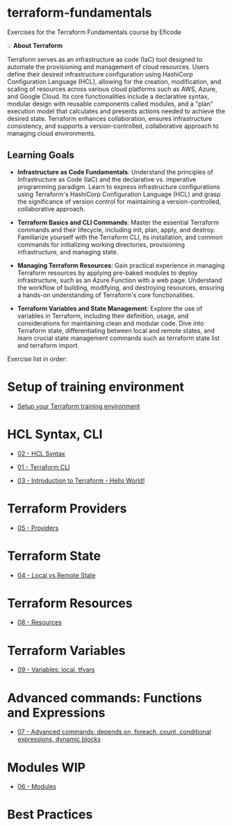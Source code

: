 # terraform-fundamentals

Exercises for the Terraform Fundamentals course by Eficode

💡 **About Terraform**

Terraform serves as an infrastructure as code (IaC) tool designed to automate the provisioning and management of cloud resources. Users define their desired infrastructure configuration using HashiCorp Configuration Language (HCL), allowing for the creation, modification, and scaling of resources across various cloud platforms such as AWS, Azure, and Google Cloud. Its core functionalities include a declarative syntax, modular design with reusable components called modules, and a "plan" execution model that calculates and presents actions needed to achieve the desired state. Terraform enhances collaboration, ensures infrastructure consistency, and supports a version-controlled, collaborative approach to managing cloud environments.

## Learning Goals

   - **Infrastructure as Code Fundamentals**: Understand the principles of Infrastructure as Code (IaC) and the declarative vs. imperative programming paradigm. Learn to express infrastructure configurations using Terraform's HashiCorp Configuration Language (HCL) and grasp the significance of version control for maintaining a version-controlled, collaborative approach.

   - **Terraform Basics and CLI Commands**: Master the essential Terraform commands and their lifecycle, including init, plan, apply, and destroy. Familiarize yourself with the Terraform CLI, its installation, and common commands for initializing working directories, provisioning infrastructure, and managing state.

   - **Managing Terraform Resources**: Gain practical experience in managing Terraform resources by applying pre-baked modules to deploy infrastructure, such as an Azure Function with a web page. Understand the workflow of building, modifying, and destroying resources, ensuring a hands-on understanding of Terraform's core functionalities.

   - **Terraform Variables and State Management**: Explore the use of variables in Terraform, including their definition, usage, and considerations for maintaining clean and modular code. Dive into Terraform state, differentiating between local and remote states, and learn crucial state management commands such as terraform state list and terraform import.

Exercise list in order:

# Setup of training environment
* [Setup your Terraform training environment](setup.md)

# HCL Syntax, CLI

* [02 - HCL Syntax](https://github.com/eficode-academy/terraform-fundamentals/tree/noemi/test-exercises/tf-exercises/HCLSyntax/README.md)

* [01 - Terraform CLI](https://github.com/eficode-academy/terraform-fundamentals/tree/noemi/test-exercises/tf-exercises/TerraformCLI/README.md)

* [03 - Introduction to Terraform - Hello World!](https://github.com/eficode-academy/terraform-fundamentals/tree/noemi/test-exercises/tf-exercises/HelloWorld/README.md)

# Terraform Providers
* [05 - Providers](https://github.com/eficode-academy/terraform-fundamentals/tree/noemi/test-exercises/tf-exercises/Providers/README.md)

# Terraform State
* [04 - Local vs Remote State](https://github.com/eficode-academy/terraform-fundamentals/tree/noemi/test-exercises/tf-exercises/State/README.md)

# Terraform Resources
* [08 - Resources](https://github.com/eficode-academy/terraform-fundamentals/tree/noemi/test-exercises/tf-exercises/Resources/README.md)

# Terraform Variables
* [09 - Variables: local, tfvars](https://github.com/eficode-academy/terraform-fundamentals/tree/noemi/test-exercises/tf-exercises/Variables/README.md)

# Advanced commands: Functions and Expressions
* [07 - Advanced commands: depends on, foreach, count, conditional expressions, dynamic blocks]()

# Modules WIP
* [06 - Modules](https://github.com/eficode-academy/terraform-fundamentals/blob/noemi/test-exercises/tf-exercises/TFModules/README.md)

# Best Practices
